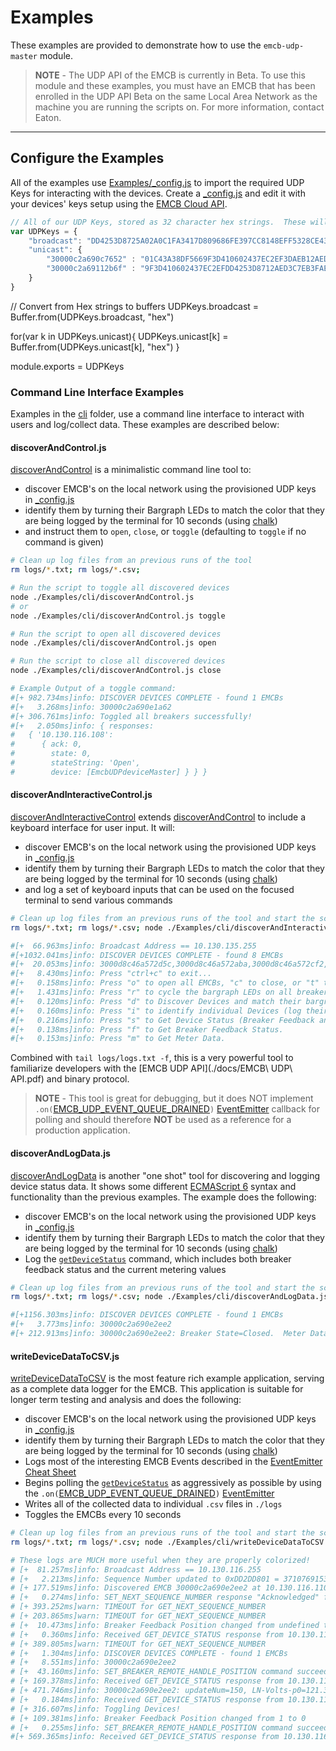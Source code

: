 # Examples

These examples are provided to demonstrate how to use the `emcb-udp-master` module.

> **NOTE** - The UDP API of the EMCB is currently in Beta.  To use this module and these examples, you must have an EMCB that has been enrolled in the UDP API Beta on the same Local Area Network as the machine you are running the scripts on.  For more information, contact Eaton.

------------

## Configure the Examples

All of the examples use [Examples/_config.js](./_config.js) to import the required UDP Keys for interacting with the devices.  Create a [_config.js](./_config.js) and edit it with your devices' keys setup using the [EMCB Cloud API](portal.developer.eatonem.com).

```javascript
// All of our UDP Keys, stored as 32 character hex strings.  These will be converted to Buffers before use in our application
var UDPKeys = {
    "broadcast": "DD4253D8725A02A0C1FA3417D809686FE397CC8148EFF5328CE436644849A225",
    "unicast": {
        "30000c2a690c7652" : "01C43A38DF5669F3D410602437EC2EF3DAEB12AED3C7EB3FA192D581D2AB9F20",
        "30000c2a69112b6f" : "9F3D410602437EC2EFDD4253D8712AED3C7EB3FAE3417D809686FE397CC8148E"
    }
}
```

// Convert from Hex strings to buffers
UDPKeys.broadcast = Buffer.from(UDPKeys.broadcast, "hex")

for(var k in UDPKeys.unicast){
    UDPKeys.unicast[k] = Buffer.from(UDPKeys.unicast[k], "hex")
}

module.exports = UDPKeys

### Command Line Interface Examples

Examples in the [cli](./cli) folder, use a command line interface to interact with users and log/collect data.  These examples are described below:

#### discoverAndControl.js

[discoverAndControl](./cli/discoverAndControl.js) is a minimalistic command line tool to:

- discover EMCB's on the local network using the provisioned UDP keys in [_config.js](./_config.js)
- identify them by turning their Bargraph LEDs to match the color that they are being logged by the terminal for 10 seconds (using [chalk](https://www.npmjs.com/package/chalk))
- and instruct them to `open`, `close`, or `toggle` (defaulting to `toggle` if no command is given)

```bash
# Clean up log files from an previous runs of the tool
rm logs/*.txt; rm logs/*.csv;

# Run the script to toggle all discovered devices
node ./Examples/cli/discoverAndControl.js
# or
node ./Examples/cli/discoverAndControl.js toggle

# Run the script to open all discovered devices
node ./Examples/cli/discoverAndControl.js open

# Run the script to close all discovered devices
node ./Examples/cli/discoverAndControl.js close

# Example Output of a toggle command:
#[+ 982.734ms]info: DISCOVER DEVICES COMPLETE - found 1 EMCBs
#[+   3.268ms]info: 30000c2a690e1a62
#[+ 306.761ms]info: Toggled all breakers successfully!
#[+   2.050ms]info: { responses:
#   { '10.130.116.108':
#      { ack: 0,
#        state: 0,
#        stateString: 'Open',
#        device: [EmcbUDPdeviceMaster] } } }
```

#### discoverAndInteractiveControl.js

[discoverAndInteractiveControl](./cli/discoverAndInteractiveControl.js) extends [discoverAndControl](./cli/discoverAndControl.js) to include a keyboard interface for user input.  It will:

- discover EMCB's on the local network using the provisioned UDP keys in [_config.js](./_config.js)
- identify them by turning their Bargraph LEDs to match the color that they are being logged by the terminal for 10 seconds (using [chalk](https://www.npmjs.com/package/chalk))
- and log a set of keyboard inputs that can be used on the focused terminal to send various commands

```bash
# Clean up log files from an previous runs of the tool and start the script
rm logs/*.txt; rm logs/*.csv; node ./Examples/cli/discoverAndInteractiveControl.js

#[+  66.963ms]info: Broadcast Address == 10.130.135.255
#[+1032.041ms]info: DISCOVER DEVICES COMPLETE - found 8 EMCBs
#[+  20.053ms]info: 3000d8c46a572d5c,3000d8c46a572aba,3000d8c46a572cf2,3000d8c46a572af0,3000d8c46a572b34,3000d8c46a572c34,3000d8c46a572d8a,3000d8c46a572b08
#[+   8.430ms]info: Press "ctrl+c" to exit...
#[+   0.158ms]info: Press "o" to open all EMCBs, "c" to close, or "t" to toggle.
#[+   1.431ms]info: Press "r" to cycle the bargraph LEDs on all breakers through the rainbow.
#[+   0.120ms]info: Press "d" to Discover Devices and match their bargraph LEDs to the logged colors.
#[+   0.160ms]info: Press "i" to identify individual Devices (log their ID's and shine their bargraph color to match terminal for 10 seconds).
#[+   0.216ms]info: Press "s" to Get Device Status (Breaker Feedback and Metering).
#[+   0.138ms]info: Press "f" to Get Breaker Feedback Status.
#[+   0.153ms]info: Press "m" to Get Meter Data.
```

Combined with `tail logs/logs.txt -f`, this is a very powerful tool to familiarize developers with the [EMCB UDP API](./docs/EMCB\ UDP\ API.pdf) and binary protocol.

> **NOTE** - This tool is great for debugging, but it does NOT implement `.on(`[EMCB_UDP_EVENT_QUEUE_DRAINED](./../docs/API.md#EMCB_UDP_EVENT_QUEUE_DRAINED)`)` [EventEmitter](https://nodejs.org/api/events.html) callback for polling and should therefore **NOT** be used as a reference for a production application.

#### discoverAndLogData.js

[discoverAndLogData](./cli/discoverAndLogData.js) is another "one shot" tool for discovering and logging device status data.  It shows some different [ECMAScript 6](https://www.w3schools.com/js/js_es6.asp) syntax and functionality than the previous examples.  The example does the following:

- discover EMCB's on the local network using the provisioned UDP keys in [_config.js](./_config.js)
- identify them by turning their Bargraph LEDs to match the color that they are being logged by the terminal for 10 seconds (using [chalk](https://www.npmjs.com/package/chalk))
- Log the [`getDeviceStatus`](./../docs/API.md#getdevicestatus) command, which includes both breaker feedback status and the current metering values

```bash
# Clean up log files from an previous runs of the tool and start the script
rm logs/*.txt; rm logs/*.csv; node ./Examples/cli/discoverAndLogData.js

#[+1156.303ms]info: DISCOVER DEVICES COMPLETE - found 1 EMCBs
#[+   3.773ms]info: 30000c2a690e2ee2
#[+ 212.913ms]info: 30000c2a690e2ee2: Breaker State=Closed.  Meter Data: updateNum= 71, LN-Volts-p0=121.800, LN-Volts-p1=0000000, Amps-p0=  0.008, Amps-p1=  0.008, Frequency-Hz=60.015
```

#### writeDeviceDataToCSV.js

[writeDeviceDataToCSV](./cli/writeDeviceDataToCSV.js) is the most feature rich example application, serving as a complete data logger for the EMCB. This application is suitable for longer term testing and analysis and does the following:

- discover EMCB's on the local network using the provisioned UDP keys in [_config.js](./_config.js)
- identify them by turning their Bargraph LEDs to match the color that they are being logged by the terminal for 10 seconds (using [chalk](https://www.npmjs.com/package/chalk))
- Logs most of the interesting EMCB Events described in the [EventEmitter Cheat Sheet](./../docs/API.md#eventemitter-cheat-sheet)
- Begins polling the [`getDeviceStatus`](./../docs/API.md#getdevicestatus) as aggressively as possible by using the `.on(`[EMCB_UDP_EVENT_QUEUE_DRAINED](./../docs/API.md#EMCB_UDP_EVENT_QUEUE_DRAINED)`)` [EventEmitter](https://nodejs.org/api/events.html)
- Writes all of the collected data to individual `.csv` files in `./logs`
- Toggles the EMCBs every 10 seconds

```bash
# Clean up log files from an previous runs of the tool and start the script
rm logs/*.txt; rm logs/*.csv; node ./Examples/cli/writeDeviceDataToCSV.js

# These logs are MUCH more useful when they are properly colorized!
# [+  81.257ms]info: Broadcast Address == 10.130.116.255
# [+   2.213ms]info: Sequence Number updated to 0xDD2DD801 = 3710769153
# [+ 177.519ms]info: Discovered EMCB 30000c2a690e2ee2 at 10.130.116.110!
# [+   0.274ms]info: SET_NEXT_SEQUENCE_NUMBER response "Acknowledged" from 10.130.116.110 with Device ID 30000c2a690e2ee2. Sequence Number updated to 0xB7B3E62D = 3082020397
# [+ 393.252ms]warn: TIMEOUT for GET_NEXT_SEQUENCE_NUMBER
# [+ 203.865ms]warn: TIMEOUT for GET_NEXT_SEQUENCE_NUMBER
# [+  10.473ms]info: Breaker Feedback Position changed from undefined to 1
# [+   0.360ms]info: Received GET_DEVICE_STATUS response from 10.130.116.110 with Device ID 30000c2a690e2ee2
# [+ 389.805ms]warn: TIMEOUT for GET_NEXT_SEQUENCE_NUMBER
# [+   1.304ms]info: DISCOVER DEVICES COMPLETE - found 1 EMCBs
# [+   8.551ms]info: 30000c2a690e2ee2
# [+  43.160ms]info: SET_BREAKER_REMOTE_HANDLE_POSITION command succeeded!
# [+ 169.378ms]info: Received GET_DEVICE_STATUS response from 10.130.116.110 with Device ID 30000c2a690e2ee2
# [+ 471.746ms]info: 30000c2a690e2ee2: updateNum=150, LN-Volts-p0=121.333, LN-Volts-p1=0000000, Amps-p0=  0.005, Amps-p1=  0.008, Frequency-Hz=600000
# [+   0.184ms]info: Received GET_DEVICE_STATUS response from 10.130.116.110 with Device ID 30000c2a690e2ee2
# [+ 316.607ms]info: Toggling Devices!
# [+ 109.381ms]info: Breaker Feedback Position changed from 1 to 0
# [+   0.255ms]info: SET_BREAKER_REMOTE_HANDLE_POSITION command succeeded!
#[+ 569.365ms]info: Received GET_DEVICE_STATUS response from 10.130.116.110 with Device ID 30000c2a690e2ee2
```
